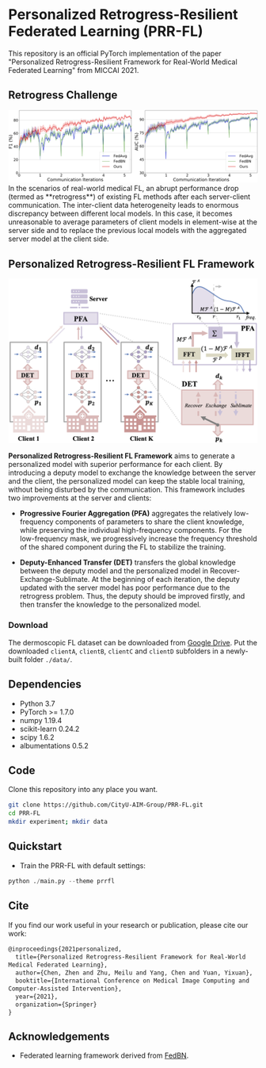 # Personalized Retrogress-Resilient Federated Learning (PRR-FL)
This repository is an official PyTorch implementation of the paper "Personalized Retrogress-Resilient Framework for Real-World Medical Federated Learning" from MICCAI 2021.

## Retrogress Challenge
<div align=center><img width="750" src=/figs/retrogress_curve.png></div>
In the scenarios of real-world medical FL, an abrupt performance drop (termed as **retrogress**) of existing FL methods after each server-client communication. The inter-client data heterogeneity leads to enormous discrepancy between different local models. In this case, it becomes unreasonable to average parameters of client models in element-wise at the server side and to replace the previous local models with the aggregated server model at the client side.


## Personalized Retrogress-Resilient FL Framework

<div align=center><img width="600" src=/figs/framework.png></div>

**Personalized Retrogress-Resilient FL Framework** aims to generate a personalized model with superior performance for each client. By introducing a deputy model to exchange the knowledge between the server and the client, the personalized model can keep the stable local training, without being disturbed by the communication. This framework includes two improvements at the server and clients:

* **Progressive Fourier Aggregation (PFA)** aggregates the relatively low-frequency components of parameters to share the client knowledge, while preserving the individual high-frequency components. For the low-frequency mask, we progressively increase the frequency threshold of the shared component during the FL to stabilize the training.

* **Deputy-Enhanced Transfer (DET)** transfers the global knowledge between the deputy model and the personalized model in Recover-Exchange-Sublimate. At the beginning of each iteration, the deputy updated with the server model has poor performance due to the retrogress problem. Thus, the deputy should be improved firstly, and then transfer the knowledge to the personalized model.

### Download
The dermoscopic FL dataset can be downloaded from [Google Drive](https://drive.google.com/drive/folders/1N4bNcy09nizkEi___venM0su0hf23jO_?usp=sharing). Put the downloaded ```clientA```, ```clientB```, ```clientC``` and ```clientD``` subfolders in a newly-built folder ```./data/```.

## Dependencies
* Python 3.7
* PyTorch >= 1.7.0
* numpy 1.19.4
* scikit-learn 0.24.2
* scipy 1.6.2
* albumentations 0.5.2

## Code
Clone this repository into any place you want.
```bash
git clone https://github.com/CityU-AIM-Group/PRR-FL.git
cd PRR-FL
mkdir experiment; mkdir data
```

## Quickstart 
* Train the PRR-FL with default settings:
```python
python ./main.py --theme prrfl
```

## Cite
If you find our work useful in your research or publication, please cite our work:
```
@inproceedings{2021personalized,
  title={Personalized Retrogress-Resilient Framework for Real-World Medical Federated Learning},
  author={Chen, Zhen and Zhu, Meilu and Yang, Chen and Yuan, Yixuan},
  booktitle={International Conference on Medical Image Computing and Computer-Assisted Intervention},
  year={2021},
  organization={Springer}
}
```

## Acknowledgements
* Federated learning framework derived from [FedBN](https://github.com/med-air/FedBN).
